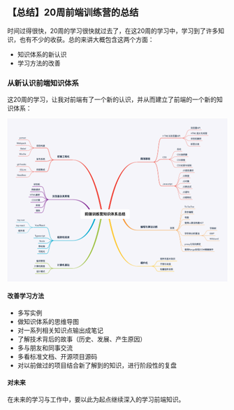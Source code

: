 ## 【总结】20周前端训练营的总结

时间过得很快，20周的学习很快就过去了，在这20周的学习中，学习到了许多知识，也有不少的收获。总的来讲大概包含这两个方面：

* 知识体系的新认识
* 学习方法的改善

### 从新认识前端知识体系

这20周的学习，让我对前端有了一个新的认识，并从而建立了前端的一个新的知识体系：

![前端知识体系](./img/前端训练营知识体系总结.png)

#### 改善学习方法

* 多写实例
* 做知识体系的思维导图
* 对一系列相关知识点输出成笔记
* 了解技术背后的故事（历史、发展、产生原因）
* 多与朋友和同事交流
* 多看标准文档、开源项目源码
* 对以前做过的项目结合新了解到的知识，进行阶段性的复盘

#### 对未来

在未来的学习与工作中，要以此为起点继续深入的学习前端知识。